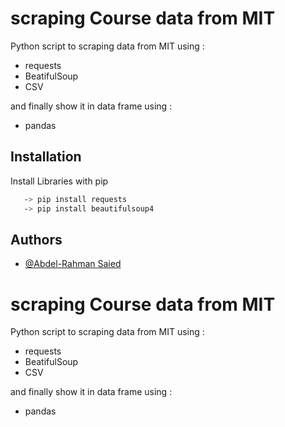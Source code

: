 
# scraping Course data from MIT

Python script to scraping data from MIT using :
- requests 
- BeatifulSoup 
- CSV 

and finally show it in data frame using :
- pandas


## Installation

Install Libraries with pip 

```bash
   -> pip install requests
   -> pip install beautifulsoup4
```
    
## Authors

- [@Abdel-Rahman Saied](https://github.com/Abdel-RahmanSaied)


# scraping Course data from MIT

Python script to scraping data from MIT using :
- requests 
- BeatifulSoup 
- CSV 

and finally show it in data frame using :
- pandas

